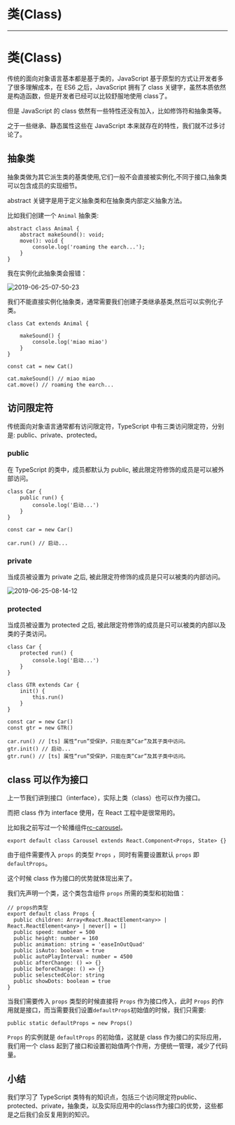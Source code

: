 
# 类(Class)
---

# 类\(Class\)

传统的面向对象语言基本都是基于类的，JavaScript 基于原型的方式让开发者多了很多理解成本，在 ES6 之后，JavaScript 拥有了 class 关键字，虽然本质依然是构造函数，但是开发者已经可以比较舒服地使用 class了。

但是 JavaScript 的 class 依然有一些特性还没有加入，比如修饰符和抽象类等。

之于一些继承、静态属性这些在 JavaScript 本来就存在的特性，我们就不过多讨论了。

## 抽象类

抽象类做为其它派生类的基类使用,它们一般不会直接被实例化,不同于接口,抽象类可以包含成员的实现细节。

abstract 关键字是用于定义抽象类和在抽象类内部定义抽象方法。

比如我们创建一个 `Animal` 抽象类:

```
abstract class Animal {
    abstract makeSound(): void;
    move(): void {
        console.log('roaming the earch...');
    }
}
```

我在实例化此抽象类会报错：

![2019-06-25-07-50-23](https://p1-jj.byteimg.com/tos-cn-i-t2oaga2asx/gold-user-assets/2019/10/11/16dbb116f92b95a0~tplv-t2oaga2asx-image.image)

我们不能直接实例化抽象类，通常需要我们创建子类继承基类,然后可以实例化子类。

```
class Cat extends Animal {

    makeSound() {
        console.log('miao miao')
    }
}

const cat = new Cat()

cat.makeSound() // miao miao
cat.move() // roaming the earch...
```

## 访问限定符

传统面向对象语言通常都有访问限定符，TypeScript 中有三类访问限定符，分别是: public、private、protected。

### public

在 TypeScript 的类中，成员都默认为 public, 被此限定符修饰的成员是可以被外部访问。

```
class Car {
    public run() {
        console.log('启动...')
    }
}

const car = new Car()

car.run() // 启动...
```

### private

当成员被设置为 private 之后, 被此限定符修饰的成员是只可以被类的内部访问。

![2019-06-25-08-14-12](https://p1-jj.byteimg.com/tos-cn-i-t2oaga2asx/gold-user-assets/2019/10/11/16dbb116f9c298d7~tplv-t2oaga2asx-image.image)

### protected

当成员被设置为 protected 之后, 被此限定符修饰的成员是只可以被类的内部以及类的子类访问。

```
class Car {
    protected run() {
        console.log('启动...')
    }
}

class GTR extends Car {
    init() {
        this.run()
    }
}

const car = new Car()
const gtr = new GTR()

car.run() // [ts] 属性“run”受保护，只能在类“Car”及其子类中访问。
gtr.init() // 启动...
gtr.run() // [ts] 属性“run”受保护，只能在类“Car”及其子类中访问。
```

## class 可以作为接口

上一节我们讲到接口（interface），实际上类（class）也可以作为接口。

而把 class 作为 interface 使用，在 React 工程中是很常用的。

比如我之前写过一个轮播组件[rc-carousel](https://github.com/xiaomuzhu/rc-carousel/blob/master/src/props.ts)。

```
export default class Carousel extends React.Component<Props, State> {}
```

由于组件需要传入 `props` 的类型 `Props` ，同时有需要设置默认 `props` 即 `defaultProps`。

这个时候 class 作为接口的优势就体现出来了。

我们先声明一个类，这个类包含组件 `props` 所需的类型和初始值：

```
// props的类型
export default class Props {
  public children: Array<React.ReactElement<any>> | React.ReactElement<any> | never[] = []
  public speed: number = 500
  public height: number = 160
  public animation: string = 'easeInOutQuad'
  public isAuto: boolean = true
  public autoPlayInterval: number = 4500
  public afterChange: () => {}
  public beforeChange: () => {}
  public selesctedColor: string
  public showDots: boolean = true
}
```

当我们需要传入 `props` 类型的时候直接将 `Props` 作为接口传入，此时 `Props` 的作用就是接口，而当需要我们设置`defaultProps`初始值的时候，我们只需要:

```
public static defaultProps = new Props()
```

`Props` 的实例就是 `defaultProps` 的初始值，这就是 class 作为接口的实际应用，我们用一个 class 起到了接口和设置初始值两个作用，方便统一管理，减少了代码量。

## 小结

我们学习了 TypeScript 类特有的知识点，包括三个访问限定符public、protected、private，抽象类，以及实际应用中的class作为接口的优势，这些都是之后我们会反复用到的知识。
    
